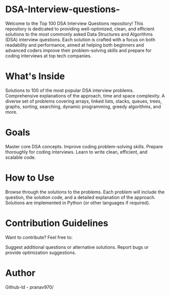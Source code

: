 # DSA-Interview-questions-
Welcome to the Top 100 DSA Interview Questions repository! This repository is dedicated to providing well-optimized, clean, and efficient solutions to the most commonly asked Data Structures and Algorithms (DSA) interview questions.
Each solution is crafted with a focus on both readability and performance, aimed at helping both beginners and advanced coders improve their problem-solving skills and prepare for coding interviews at top tech companies.

# What's Inside
Solutions to 100 of the most popular DSA interview problems.
Comprehensive explanations of the approach, time and space complexity.
A diverse set of problems covering arrays, linked lists, stacks, queues, trees, graphs, sorting, searching, dynamic programming, greedy algorithms, and more.
# Goals
Master core DSA concepts.
Improve coding problem-solving skills.
Prepare thoroughly for coding interviews.
Learn to write clean, efficient, and scalable code.
# How to Use
Browse through the solutions to the problems.
Each problem will include the question, the solution code, and a detailed explanation of the approach.
Solutions are implemented in Python (or other languages if required).
# Contribution Guidelines
Want to contribute? Feel free to: 

Suggest additional questions or alternative solutions.
Report bugs or provide optimization suggestions.
# Author
Github-Id - pranav970/
